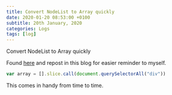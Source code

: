 ```yaml
---
title: Convert NodeList to Array quickly
date: 2020-01-20 08:53:00 +0100
subtitle: 20th January, 2020
categories: Logs
tags: [log]
---
```


Convert NodeList to Array quickly

Found [here](https://davidwalsh.name/nodelist-array) and repost in this blog for easier reminder to myself.

```javascript
var array = [].slice.call(document.querySelectorAll("div"))
```

This comes in handy from time to time.

